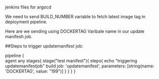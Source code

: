 jenkins files for argocd


We need to send BUILD_NUMBER variable to fetch latest image tag in deployment pipeline.

Here are we sending using DOCKERTAG Varibale name in our update manifesh job.

##Steps to trigger updatemanifest job:


 
pipeline {  
    agent any
    stages{
      stage("test manifest"){
          steps{
          echo "triggering updatemanifestjob"
          build job: 'updatemanifest', parameters: [string(name: 'DOCKERTAG', value: "199")]
          }
      }
    }
}
